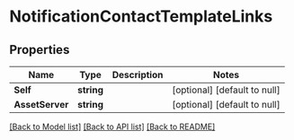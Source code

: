 # NotificationContactTemplateLinks

## Properties
Name | Type | Description | Notes
------------ | ------------- | ------------- | -------------
**Self** | **string** |  | [optional] [default to null]
**AssetServer** | **string** |  | [optional] [default to null]

[[Back to Model list]](../README.md#documentation-for-models) [[Back to API list]](../README.md#documentation-for-api-endpoints) [[Back to README]](../README.md)


